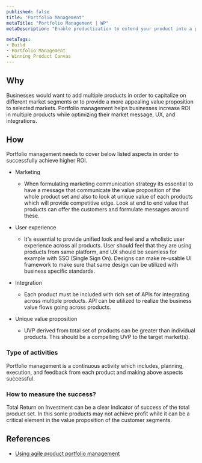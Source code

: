 ```yaml
--- 
published: false
title: "Portfolio Management"
metaTitle: "Portfolio Management | WP"
metaDescription: "Enable productization to extend your product into a portfolio. Define unified user experience, each product's UVP, integration between products, and formulation of clear message to market"

metaTags: 
- Build 
- Portfolio Management 
- Winning Product Canvas 
--- 
```


## Why

Businesses would want to add multiple products in order to capitalize on different market segments or to provide a more appealing value proposition to selected markets. Portfolio management helps businesses increase ROI in multiple products while optimizing their market message, UX, and integrations.

## How

Portfolio management needs to cover below listed aspects in order to successfully achieve higher ROI. 

- Marketing 

  - When formulating marketing communication strategy its essential to have a message that communicate the value proposition of the whole product set and also to look at unique value of each products which will provide competitive edge. Look at end to end value that products can offer the customers and formulate messages around these. 

- User experience 

  - It's essential to provide unified look and feel and a wholistic user experience across all products. User should feel that they are using products from same platform, and UX should be seamless for example with SSO (Single Sign On). Designs can make re-usable UI framework to make sure that same design can be utilized with business specific standards.  

- Integration 

  - Each product must be included with rich set of APIs for integrating across multiple products. API can be utilized to realize the business value flows going across products.  

- Unique value proposition 

  - UVP derived from total set of products can be greater than individual products. This should be a compelling UVP to the target market(s).  

### Type of activities 

Portfolio management is a continuous activity which includes, planning, execution, and feedback from each product and making above aspects successful.  
 

### How to measure the success? 

Total Return on Investment can be a clear indicator of success of the total product set. In this some products may not achieve profit while it can be a critical element in the value proposition of the customer segments. 
  
## References 

- [Using agile product portfolio management](https://disruptorleague.com/2016/10/27/using-agile-product-portfolio-management/)

